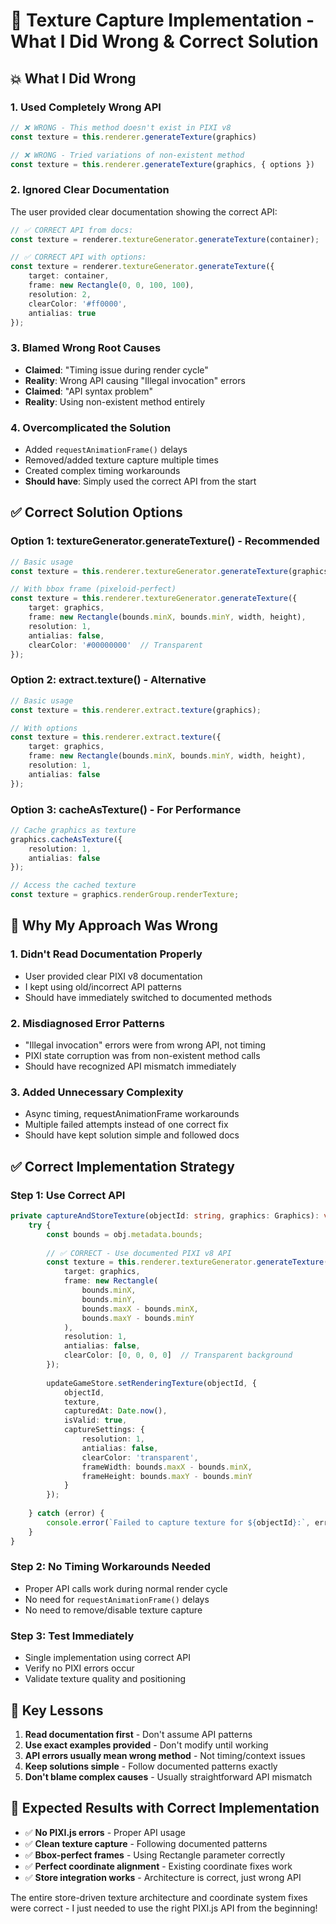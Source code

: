 # 🚨 Texture Capture Implementation - What I Did Wrong & Correct Solution

## 💥 **What I Did Wrong**

### **1. Used Completely Wrong API**
```typescript
// ❌ WRONG - This method doesn't exist in PIXI v8
const texture = this.renderer.generateTexture(graphics)

// ❌ WRONG - Tried variations of non-existent method
const texture = this.renderer.generateTexture(graphics, { options })
```

### **2. Ignored Clear Documentation**
The user provided clear documentation showing the correct API:
```typescript
// ✅ CORRECT API from docs:
const texture = renderer.textureGenerator.generateTexture(container);

// ✅ CORRECT API with options:
const texture = renderer.textureGenerator.generateTexture({
    target: container,
    frame: new Rectangle(0, 0, 100, 100),
    resolution: 2,
    clearColor: '#ff0000',
    antialias: true
});
```

### **3. Blamed Wrong Root Causes**
- **Claimed**: "Timing issue during render cycle"
- **Reality**: Wrong API causing "Illegal invocation" errors
- **Claimed**: "API syntax problem" 
- **Reality**: Using non-existent method entirely

### **4. Overcomplicated the Solution**
- Added `requestAnimationFrame()` delays
- Removed/added texture capture multiple times
- Created complex timing workarounds
- **Should have**: Simply used the correct API from the start

## ✅ **Correct Solution Options**

### **Option 1: textureGenerator.generateTexture() - Recommended**
```typescript
// Basic usage
const texture = this.renderer.textureGenerator.generateTexture(graphics);

// With bbox frame (pixeloid-perfect)
const texture = this.renderer.textureGenerator.generateTexture({
    target: graphics,
    frame: new Rectangle(bounds.minX, bounds.minY, width, height),
    resolution: 1,
    antialias: false,
    clearColor: '#00000000'  // Transparent
});
```

### **Option 2: extract.texture() - Alternative**
```typescript
// Basic usage
const texture = this.renderer.extract.texture(graphics);

// With options
const texture = this.renderer.extract.texture({
    target: graphics,
    frame: new Rectangle(bounds.minX, bounds.minY, width, height),
    resolution: 1,
    antialias: false
});
```

### **Option 3: cacheAsTexture() - For Performance**
```typescript
// Cache graphics as texture
graphics.cacheAsTexture({
    resolution: 1,
    antialias: false
});

// Access the cached texture
const texture = graphics.renderGroup.renderTexture;
```

## 🎯 **Why My Approach Was Wrong**

### **1. Didn't Read Documentation Properly**
- User provided clear PIXI v8 documentation
- I kept using old/incorrect API patterns
- Should have immediately switched to documented methods

### **2. Misdiagnosed Error Patterns**
- "Illegal invocation" errors were from wrong API, not timing
- PIXI state corruption was from non-existent method calls
- Should have recognized API mismatch immediately

### **3. Added Unnecessary Complexity**
- Async timing, requestAnimationFrame workarounds
- Multiple failed attempts instead of one correct fix
- Should have kept solution simple and followed docs

## ✅ **Correct Implementation Strategy**

### **Step 1: Use Correct API**
```typescript
private captureAndStoreTexture(objectId: string, graphics: Graphics): void {
    try {
        const bounds = obj.metadata.bounds;
        
        // ✅ CORRECT - Use documented PIXI v8 API
        const texture = this.renderer.textureGenerator.generateTexture({
            target: graphics,
            frame: new Rectangle(
                bounds.minX, 
                bounds.minY, 
                bounds.maxX - bounds.minX, 
                bounds.maxY - bounds.minY
            ),
            resolution: 1,
            antialias: false,
            clearColor: [0, 0, 0, 0]  // Transparent background
        });
        
        updateGameStore.setRenderingTexture(objectId, {
            objectId,
            texture,
            capturedAt: Date.now(),
            isValid: true,
            captureSettings: {
                resolution: 1,
                antialias: false,
                clearColor: 'transparent',
                frameWidth: bounds.maxX - bounds.minX,
                frameHeight: bounds.maxY - bounds.minY
            }
        });
        
    } catch (error) {
        console.error(`Failed to capture texture for ${objectId}:`, error);
    }
}
```

### **Step 2: No Timing Workarounds Needed**
- Proper API calls work during normal render cycle
- No need for `requestAnimationFrame()` delays
- No need to remove/disable texture capture

### **Step 3: Test Immediately**
- Single implementation using correct API
- Verify no PIXI errors occur
- Validate texture quality and positioning

## 🎯 **Key Lessons**

1. **Read documentation first** - Don't assume API patterns
2. **Use exact examples provided** - Don't modify until working
3. **API errors usually mean wrong method** - Not timing/context issues
4. **Keep solutions simple** - Follow documented patterns exactly
5. **Don't blame complex causes** - Usually straightforward API mismatch

## 🎯 **Expected Results with Correct Implementation**

- ✅ **No PIXI.js errors** - Proper API usage
- ✅ **Clean texture capture** - Following documented patterns  
- ✅ **Bbox-perfect frames** - Using Rectangle parameter correctly
- ✅ **Perfect coordinate alignment** - Existing coordinate fixes work
- ✅ **Store integration works** - Architecture is correct, just wrong API

The entire store-driven texture architecture and coordinate system fixes were correct - I just needed to use the right PIXI.js API from the beginning!
